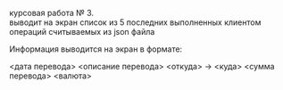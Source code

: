 курсовая работа № 3.  
выводит на экран список из 5 последних выполненных клиентом операций считываемых из json файла 

Информация выводится на экран в формате:

<дата перевода> <описание перевода>
<откуда> -> <куда>
<сумма перевода> <валюта>
